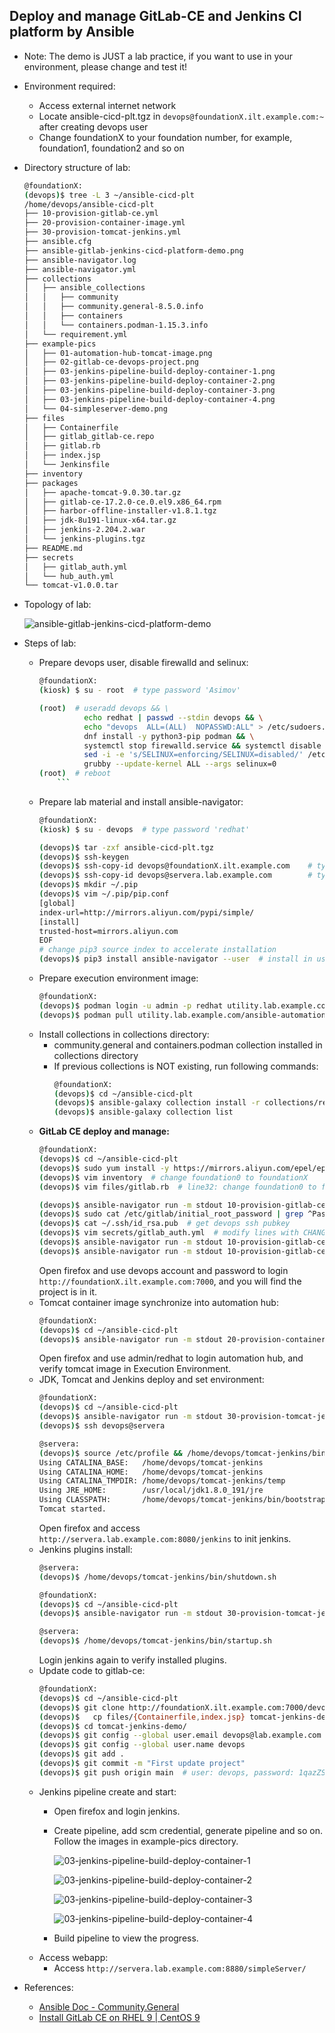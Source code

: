 ## Deploy and manage GitLab-CE and Jenkins CI platform by Ansible

- Note: The demo is JUST a lab practice, if you want to use in your environment, please change and test it!

- Environment required:
  - Access external internet network
  - Locate ansible-cicd-plt.tgz in `devops@foundationX.ilt.example.com:~` after creating devops user
  - Change foundationX to your foundation number, for example, foundation1, foundation2 and so on

- Directory structure of lab:
  ```bash
  @foundationX:
  (devops)$ tree -L 3 ~/ansible-cicd-plt
  /home/devops/ansible-cicd-plt
  ├── 10-provision-gitlab-ce.yml
  ├── 20-provision-container-image.yml
  ├── 30-provision-tomcat-jenkins.yml
  ├── ansible.cfg
  ├── ansible-gitlab-jenkins-cicd-platform-demo.png
  ├── ansible-navigator.log
  ├── ansible-navigator.yml
  ├── collections
  │   ├── ansible_collections
  │   │   ├── community
  │   │   ├── community.general-8.5.0.info
  │   │   ├── containers
  │   │   └── containers.podman-1.15.3.info
  │   └── requirement.yml
  ├── example-pics
  │   ├── 01-automation-hub-tomcat-image.png
  │   ├── 02-gitlab-ce-devops-project.png
  │   ├── 03-jenkins-pipeline-build-deploy-container-1.png
  │   ├── 03-jenkins-pipeline-build-deploy-container-2.png
  │   ├── 03-jenkins-pipeline-build-deploy-container-3.png
  │   ├── 03-jenkins-pipeline-build-deploy-container-4.png
  │   └── 04-simpleserver-demo.png
  ├── files
  │   ├── Containerfile
  │   ├── gitlab_gitlab-ce.repo
  │   ├── gitlab.rb
  │   ├── index.jsp
  │   └── Jenkinsfile
  ├── inventory
  ├── packages
  │   ├── apache-tomcat-9.0.30.tar.gz
  │   ├── gitlab-ce-17.2.0-ce.0.el9.x86_64.rpm
  │   ├── harbor-offline-installer-v1.8.1.tgz
  │   ├── jdk-8u191-linux-x64.tar.gz
  │   ├── jenkins-2.204.2.war
  │   └── jenkins-plugins.tgz
  ├── README.md
  ├── secrets
  │   ├── gitlab_auth.yml
  │   └── hub_auth.yml
  └── tomcat-v1.0.0.tar
  ```

- Topology of lab:

  ![ansible-gitlab-jenkins-cicd-platform-demo](ansible-gitlab-jenkins-cicd-platform-demo.png)

- Steps of lab:
  - Prepare devops user, disable firewalld and selinux:
    ```bash
    @foundationX:
    (kiosk) $ su - root  # type password 'Asimov'

    (root)  # useradd devops && \
              echo redhat | passwd --stdin devops && \
              echo "devops  ALL=(ALL)  NOPASSWD:ALL" > /etc/sudoers.d/devops && \
              dnf install -y python3-pip podman && \
              systemctl stop firewalld.service && systemctl disable firewalld.service && \
              sed -i -e 's/SELINUX=enforcing/SELINUX=disabled/' /etc/selinux/config && \
              grubby --update-kernel ALL --args selinux=0
    (root)  # reboot
		```
  - Prepare lab material and install ansible-navigator:
    ```bash
    @foundationX:
    (kiosk) $ su - devops  # type password 'redhat'

    (devops)$ tar -zxf ansible-cicd-plt.tgz
    (devops)$ ssh-keygen
    (devops)$ ssh-copy-id devops@foundationX.ilt.example.com	# type password 'redhat'
    (devops)$ ssh-copy-id devops@servera.lab.example.com	    # type password 'redhat'
    (devops)$ mkdir ~/.pip
    (devops)$ vim ~/.pip/pip.conf
    [global]
    index-url=http://mirrors.aliyun.com/pypi/simple/
    [install]
    trusted-host=mirrors.aliyun.com
    EOF
    # change pip3 source index to accelerate installation
    (devops)$ pip3 install ansible-navigator --user  # install in user env
    ```
  - Prepare execution environment image:
    ```bash
    @foundationX:
    (devops)$ podman login -u admin -p redhat utility.lab.example.com --tls-verify=false
    (devops)$ podman pull utility.lab.example.com/ansible-automation-platform-22/ee-supported-rhel8:latest --tls-verify=false
    ```
  - Install collections in collections directory:
    - community.general and containers.podman collection installed in collections directory
    - If previous collections is NOT existing, run following commands:
      ```bash
      @foundationX:
      (devops)$ cd ~/ansible-cicd-plt
      (devops)$ ansible-galaxy collection install -r collections/requirement.yml -p collections  # optional: collections installed
      (devops)$ ansible-galaxy collection list
      ```
  - **GitLab CE deploy and manage:**
    ```bash
    @foundationX:
    (devops)$ cd ~/ansible-cicd-plt
    (devops)$ sudo yum install -y https://mirrors.aliyun.com/epel/epel-release-latest-9.noarch.rpm
    (devops)$ vim inventory  # change foundation0 to foundationX
    (devops)$ vim files/gitlab.rb  # line32: change foundation0 to foundationX

    (devops)$ ansible-navigator run -m stdout 10-provision-gitlab-ce.yml --skip-tag create_user --skip-tag create_project -vvv  # verify whole progress
    (devops)$ sudo cat /etc/gitlab/initial_root_password | grep ^Password | awk '{print $2}'  # get gitlab root password
    (devops)$ cat ~/.ssh/id_rsa.pub  # get devops ssh pubkey
    (devops)$ vim secrets/gitlab_auth.yml  # modify lines with CHANGE ME
    (devops)$ ansible-navigator run -m stdout 10-provision-gitlab-ce.yml --tag create_user
    (devops)$ ansible-navigator run -m stdout 10-provision-gitlab-ce.yml --tag create_project
    ```
    Open firefox and use devops account and password to login `http://foundationX.ilt.example.com:7000`, and you will find the project is in it.
  - Tomcat container image synchronize into automation hub:
    ```bash
    @foundationX:
    (devops)$ cd ~/ansible-cicd-plt
    (devops)$ ansible-navigator run -m stdout 20-provision-container-image.yml	
    ```
    Open firefox and use admin/redhat to login automation hub, and verify tomcat image in Execution Environment.
  - JDK, Tomcat and Jenkins deploy and set environment:
    ```bash
    @foundationX:
    (devops)$ cd ~/ansible-cicd-plt
    (devops)$ ansible-navigator run -m stdout 30-provision-tomcat-jenkins.yml --skip-tag config_plugins
    (devops)$ ssh devops@servera

    @servera:
    (devops)$ source /etc/profile && /home/devops/tomcat-jenkins/bin/startup.sh
    Using CATALINA_BASE:   /home/devops/tomcat-jenkins
    Using CATALINA_HOME:   /home/devops/tomcat-jenkins
    Using CATALINA_TMPDIR: /home/devops/tomcat-jenkins/temp
    Using JRE_HOME:        /usr/local/jdk1.8.0_191/jre
    Using CLASSPATH:       /home/devops/tomcat-jenkins/bin/bootstrap.jar:/home/devops/tomcat-jenkins/bin/tomcat-juli.jar
    Tomcat started.
    ```
    Open firefox and access `http://servera.lab.example.com:8080/jenkins` to init jenkins.
  - Jenkins plugins install:
    ```bash
    @servera:
    (devops)$ /home/devops/tomcat-jenkins/bin/shutdown.sh

    @foundationX:
    (devops)$ cd ~/ansible-cicd-plt
    (devops)$ ansible-navigator run -m stdout 30-provision-tomcat-jenkins.yml --tag config_plugins

    @servera:
    (devops)$ /home/devops/tomcat-jenkins/bin/startup.sh
    ```
    Login jenkins again to verify installed plugins.
  - Update code to gitlab-ce:
    ```bash
    @foundationX:
    (devops)$ cd ~/ansible-cicd-plt
    (devops)$ git clone http://foundationX.ilt.example.com:7000/devops/tomcat-jenkins-demo.git
    (devops)$	cp files/{Containerfile,index.jsp} tomcat-jenkins-demo/
    (devops)$ cd tomcat-jenkins-demo/
    (devops)$ git config --global user.email devops@lab.example.com
    (devops)$ git config --global user.name devops
    (devops)$ git add .
    (devops)$ git commit -m "First update project"
    (devops)$ git push origin main	# user: devops, password: 1qazZSE$
    ```
  - Jenkins pipeline create and start:
    - Open firefox and login jenkins.
    - Create pipeline, add scm credential, generate pipeline and so on. Follow the images in example-pics directory.
      
      ![03-jenkins-pipeline-build-deploy-container-1](example-pics/03-jenkins-pipeline-build-deploy-container-1.png)

      ![03-jenkins-pipeline-build-deploy-container-2](example-pics/03-jenkins-pipeline-build-deploy-container-2.png)

      ![03-jenkins-pipeline-build-deploy-container-3](example-pics/03-jenkins-pipeline-build-deploy-container-3.png)

      ![03-jenkins-pipeline-build-deploy-container-4](example-pics/03-jenkins-pipeline-build-deploy-container-4.png)

    - Build pipeline to view the progress.
  - Access webapp:
    - Access `http://servera.lab.example.com:8880/simpleServer/`

- References:
  - [Ansible Doc - Community.General](https://docs.ansible.com/ansible/latest/collections/community/general/index.html)
  - [Install GitLab CE on RHEL 9 | CentOS 9](https://infotechys.com/install-gitlab-ce-on-rhel-9/)

